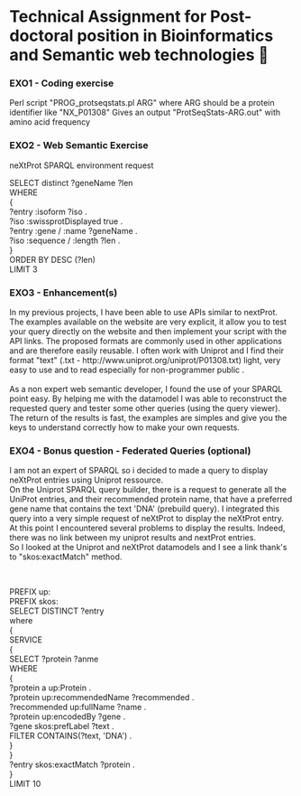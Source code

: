 # Technical Assignment for Post-doctoral position in Bioinformatics and Semantic web technologies :floppy_disk:

### EXO1 - Coding exercise
<p>Perl script "PROG_protseqstats.pl ARG" where ARG should be a protein identifier like "NX_P01308"
Gives an output "ProtSeqStats-ARG.out" with amino acid frequency</p>


### EXO2 - Web Semantic Exercise
<p>neXtProt SPARQL environment request</p>
<p>
SELECT distinct ?geneName ?len<br/>
WHERE<br/>
	{<br/>
	?entry :isoform ?iso .<br/>
	?iso :swissprotDisplayed true .<br/>
	?entry :gene / :name ?geneName .<br/>
	?iso :sequence / :length ?len .<br/>
	}<br/>
ORDER BY DESC (?len)<br/>
LIMIT 3
</p>


### EXO3 - Enhancement(s)
<p>In my previous projects, I have been able to use APIs similar to nextProt. The examples available on the website are very explicit, it allow you to test your query directly on the website and then implement your script with the API links. The proposed formats are commonly used in other applications and are therefore easily reusable. I often work with Uniprot and I find their format "text" (.txt - http://www.uniprot.org/uniprot/P01308.txt) light, very easy to use and to read especially for non-programmer public .<br/>
<br/>
As a non expert web semantic developer, I found the use of your SPARQL point easy. By helping me with the datamodel I was able to reconstruct the requested query and tester some other queries (using the query viewer). The return of the results is fast, the examples are simples and give you the keys to understand correctly how to make your own requests.
</p>



### EXO4 - Bonus question - Federated Queries (optional)
<p>
I am not an expert of SPARQL so i decided to made a query to display neXtProt entries using Uniprot ressource.<br/>
On the Uniprot SPARQL query builder, there is a request to generate all the UniProt entries, and their recommended protein name, that have a preferred gene name that contains the text 'DNA' (prebuild query). I integrated this query into a very simple request of neXtProt to display the neXtProt entry.
At this point I encountered several problems to display the results. Indeed, there was no link between my uniprot results and nextProt entries.<br/>
So I looked at the Uniprot and neXtProt datamodels and I see a link thank's to "skos:exactMatch" method.
</p>
<br/>
<p>
PREFIX up:<http://purl.uniprot.org/core/><br/>
PREFIX skos:<http://www.w3.org/2004/02/skos/core#><br/>
SELECT DISTINCT ?entry<br/>
where<br/>
	{<br/>
	SERVICE <http://sparql.uniprot.org/sparql><br/>
		{<br/>
		SELECT ?protein ?anme<br/>
		WHERE<br/>
			{<br/>
			?protein a up:Protein .<br/>
			?protein up:recommendedName ?recommended .<br/>
			?recommended up:fullName ?name .<br/>
			?protein up:encodedBy ?gene .<br/>
			?gene skos:prefLabel ?text .<br/>
			FILTER CONTAINS(?text, 'DNA') .<br/>
			}<br/>
		}<br/>
	?entry skos:exactMatch ?protein .<br/>
	}<br/>
LIMIT 10<br/>
</p>
